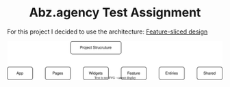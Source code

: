 #  <div style="text-align: center"> Abz.agency Test Assignment</div>

For this project I decided to use the architecture: [Feature-sliced design](https://feature-sliced.design/docs)



<img style="text-align: center;" src="./ProjectStructure.drawio.svg" alt='ProjectStructure'>
